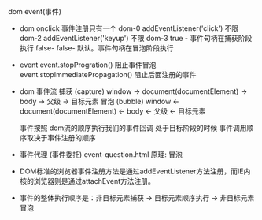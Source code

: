 dom event(事件)
- dom
  onclick 事件注册只有一个 dom-0
  addEventListener('click') 不限 dom-2
  addEventListener('keyup') 不限 dom-3
  true - 事件句柄在捕获阶段执行
  false- false- 默认。事件句柄在冒泡阶段执行
- event 
  event.stopProgration() 阻止事件冒泡
  event.stopImmediatePropagation()  阻止后面注册的事件
- dom 事件流
  捕获 (capture)
  window -> document(documentElement)
  -> body -> 父级 -> 目标元素
  冒泡 (bubble)
  window <- document(documentElement)
  <- body <- 父级 <- 目标元素

  事件按照 dom流的顺序执行我们的事件回调
  处于目标阶段的时候 事件调用顺序取决于事件注册的顺序

- 事件代理 (事件委托)
  event-question.html
  原理: 冒泡 

- DOM标准的浏览器事件注册方法是通过addEventListener方法注册，而IE内核的浏览器则是通过attachEvent方法注册。

- 事件的整体执行顺序是：非目标元素捕获 -> 目标元素顺序执行 -> 非目标元素冒泡

  
  